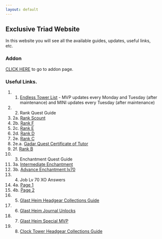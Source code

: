 ```yaml
---
layout: default
---
```

## Exclusive Triad Website

In this website you will see all the available guides, updates, useful links, etc.

### Addon
[CLICK HERE](addon-features) to go to addon page.

### Useful Links.
1. 1. [Endless Tower List](ro.zhaiwuyu.com/endlessTower/) - MVP updates every Monday and Tuesday (after maintenance) and MINI updates every Tuesday (after maintenance)
1. 2. Rank Quest Guide
1.  2a. [Rank Scount](https://lh3.googleusercontent.com/Zev1exQ9YDj2UwpwtdAE53seMIDHTcXZLwxyFvBMmW7V9cu5Zal_RmM0a6ekWf2wAWlXpMKIVf_rW92tVh6LoLzvwhuSgSijCd2A53yQrgDJ1v7u8Nco=w572)
1.  2b. [Rank F](https://lh6.googleusercontent.com/mXkDob9Hm01_NRI2GtiZ3Ct7HLiACWO9Hqqj47INRJotQMMjj7diugSEGXfp4QlFq68ba-N14bS6BFtj1AUj5gpSRWAhRteCggnvY_Fxwq20EFdNig=w572)
1.  2c. [Rank E](https://lh6.googleusercontent.com/cIKGH8-k_Gug6t7seFgFtAeotSbQUH5ySjl1HjfaBAAUBtH_ODVpbTCTvwjS46BCQ7Qs2nqTPNM_SEI6lnnZO9RNxMILp7WPmhO4qCT99aZaSPEb3qiw=w572)
1.  2d. [Rank D](https://lh3.googleusercontent.com/G-AWpbiHh2wiqfJDjw8-6OfZaO4plsjDEbXTQKc5-shYVllRj2277R_cpG-pbcDOaKrnqiTltaudlsvkxkoN79Gb1-v9OxT6e4st5RtTW6Dkg9NW3zg=w572)
1.  2e. [Rank C](https://lh5.googleusercontent.com/XWwCi-gwJoiKXtfsyjABzi-qOhVgr-XK3Ei5JS8ZhNqYAamUGT4tYaQejODATV7hWuBTG5Lqgea4JD7r8RyOSk0FmhJ96eiP1ZcwEo7NaCohOAPXlxV7=w572)
1.    2e.a. [Gadar Quest Certificate of Tutor](https://lh3.googleusercontent.com/7f5bqg76F4vQIEJ5p9G7JUqFn1XLWjPGCY4MPkcFD9b26ZnhCIuiyfobNefVouoXvzEaNzkXoYEa9A1znV8r_fyUtcg0iXIEB84s9qDvZ3V4_xYlivVF=w572)
1.  2f. [Rank B](https://lh3.googleusercontent.com/BAzyrtacuBW5g99XEpct6XPEodfD0X_y6KLnlcBawkNx9uLQ1RczqZQ-HPjDgWTWaRogojEDHGHJ0oYflAru1HdbxtONnUvZJwKAOOIUoPMFxiYrPbI=w472)
1. 3. Enchantment Quest Guide
1.  3a. [Intermediate Enchantment](https://lh5.googleusercontent.com/ocm-krb10khMaK2RcQ5ThwVvrO8YlzmLSpB5kSjqCfCKDmrTTAtwYsoUiIN-fIzfoke7gCLN=w472)
1.  3b. [Advance Enchantment lv70](https://lh3.googleusercontent.com/0WeZqlIwgq517CIU0vjDGg9bkLqYnuFuWLQcHo8lXa3h-UxrcDbRgpUxCeUFuppX_FmARYkIHlKYhsamBwFrw0fygUNx1VMUeiMQpMmErA2h2afcEtQ=w572)
1. 4. Job Lv 70 XO Answers
1.  4a. [Page 1](https://lh6.googleusercontent.com/lOJqASMfEA-KSA1ToiYqelaLkUo4S-l5aeHFIgM9dKpjy66Lbg5vdSVkgJpwGXcO8MxU5OJqwWib0L-N4TaaCyQUrNqEbv7gHkHbbAPlMlAnR07TSm0=w572)
1.  4b. [Page 2](https://lh5.googleusercontent.com/L0AevpJGQk-IjqCVllKWs7_8DTcpe5h7gCQhK1ILyZEBovJH3QhGeEgyNok_p-zvVasxZRs08FYGEB0FTq-tETdt51IQAwljBuPxnciCAtObFYYUsN4b=w472)
1. 5. [Glast Heim Headgear Collections Guide](https://cdn.discordapp.com/attachments/394674283143757827/395102828558942208/image.png)
1. 6. [Glast Heim Journal Unlocks](https://i.imgur.com/YKFLWFb.jpg)
1. 7. [Glast Heim Special MVP](https://lh3.googleusercontent.com/L8_1JK6f45y7Dr05ZpPLUvyam8mK6YIqcF6n5e7d0Ta3loTdHgaDPG6iZTWMuTOC_GRApWO8a82GsBka1y-58uRCliia-3NUUl7m-yLnhve88O37k8Y=w572)
1. 8. [Clock Tower Headgear Collections Guide](https://cdn.discordapp.com/attachments/394674283143757827/394681022052171787/image.png)

